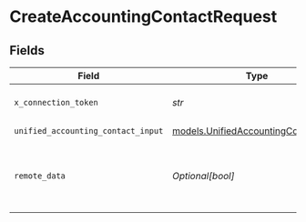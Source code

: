 # CreateAccountingContactRequest


## Fields

| Field                                                                              | Type                                                                               | Required                                                                           | Description                                                                        |
| ---------------------------------------------------------------------------------- | ---------------------------------------------------------------------------------- | ---------------------------------------------------------------------------------- | ---------------------------------------------------------------------------------- |
| `x_connection_token`                                                               | *str*                                                                              | :heavy_check_mark:                                                                 | The connection token                                                               |
| `unified_accounting_contact_input`                                                 | [models.UnifiedAccountingContactInput](../models/unifiedaccountingcontactinput.md) | :heavy_check_mark:                                                                 | N/A                                                                                |
| `remote_data`                                                                      | *Optional[bool]*                                                                   | :heavy_minus_sign:                                                                 | Set to true to include data from the original Accounting software.                 |